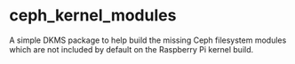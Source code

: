 # ceph_kernel_modules

A simple DKMS package to help build the missing Ceph filesystem modules which are not included by default on the Raspberry Pi kernel build.
